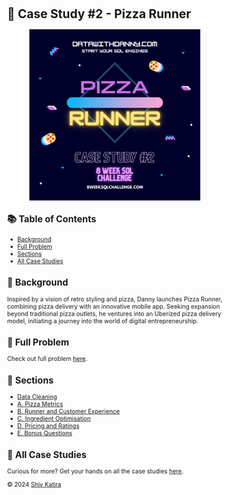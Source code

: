 # 🍕 Case Study #2 - Pizza Runner
<p align="center">
<img src="../img/2.png" align="center" width="400" height="400" >

## 📚 Table of Contents
* [Background](#-background)
* [Full Problem](#-full-problem)
* [Sections](#-sections)
* [All Case Studies](#-all-case-studies)

## 📌 Background

Inspired by a vision of retro styling and pizza, Danny launches Pizza Runner, combining pizza delivery with an innovative mobile app. Seeking expansion beyond traditional pizza outlets, he ventures into an Uberized pizza delivery model, initiating a journey into the world of digital entrepreneurship.

## 🧩 Full Problem

Check out full problem [here](https://8weeksqlchallenge.com/case-study-2/).

## 📁 Sections

- [Data Cleaning](Data%20Cleaning/README.md)
- [A. Pizza Metrics](A%20-%20Pizza%20Metrics/README.md)
- [B. Runner and Customer Experience](B%20-%20Runner%20and%20Customer%20Experience/README.md)
- [C. Ingredient Optimisation](C%20-%20Ingredient%20Optimisation/README.md)
- [D. Pricing and Ratings](D%20-%20Pricing%20and%20Ratings/README.md)
- [E. Bonus Questions](E%20-%20Bonus%20Questions/README.md)

## 🏡 All Case Studies

Curious for more? Get your hands on all the case studies [here](../README.md).

© 2024 [Shiv Katira](https://github.com/shivkatira)